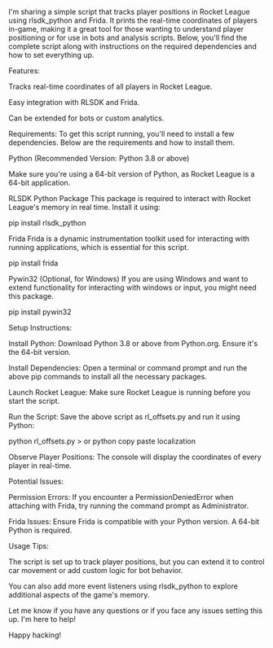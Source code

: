 I'm sharing a simple script that tracks player positions in Rocket League using rlsdk_python and Frida. It prints the real-time coordinates of players in-game, making it a great tool for those wanting to understand player positioning or for use in bots and analysis scripts. Below, you'll find the complete script along with instructions on the required dependencies and how to set everything up.

Features:

Tracks real-time coordinates of all players in Rocket League.

Easy integration with RLSDK and Frida.

Can be extended for bots or custom analytics.

Requirements:
To get this script running, you'll need to install a few dependencies. Below are the requirements and how to install them.

Python (Recommended Version: Python 3.8 or above)

Make sure you're using a 64-bit version of Python, as Rocket League is a 64-bit application.

RLSDK Python Package
This package is required to interact with Rocket League's memory in real time. Install it using:

pip install rlsdk_python

Frida
Frida is a dynamic instrumentation toolkit used for interacting with running applications, which is essential for this script.

pip install frida

Pywin32 (Optional, for Windows)
If you are using Windows and want to extend functionality for interacting with windows or input, you might need this package.

pip install pywin32

Setup Instructions:

Install Python: Download Python 3.8 or above from Python.org. Ensure it's the 64-bit version.

Install Dependencies: Open a terminal or command prompt and run the above pip commands to install all the necessary packages.

Launch Rocket League: Make sure Rocket League is running before you start the script.

Run the Script: Save the above script as rl_offsets.py and run it using Python:

python rl_offsets.py > or python copy paste localization

Observe Player Positions: The console will display the coordinates of every player in real-time.

Potential Issues:

Permission Errors: If you encounter a PermissionDeniedError when attaching with Frida, try running the command prompt as Administrator.

Frida Issues: Ensure Frida is compatible with your Python version. A 64-bit Python is required.

Usage Tips:

The script is set up to track player positions, but you can extend it to control car movement or add custom logic for bot behavior.

You can also add more event listeners using rlsdk_python to explore additional aspects of the game's memory.

Let me know if you have any questions or if you face any issues setting this up. I'm here to help!

Happy hacking!
